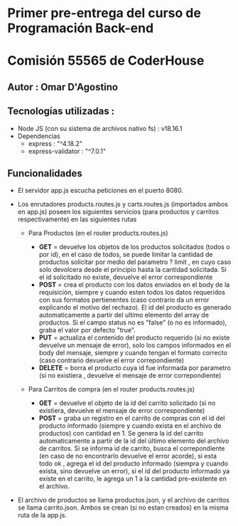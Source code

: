 # Primer pre-entrega del curso de Programación Back-end
# Comisión 55565  de CoderHouse

## Autor : Omar D'Agostino

## Tecnologías utilizadas : 
- Node JS (con su sistema de archivos nativo fs) : v18.16.1
- Dependencias 
    - express : "^4.18.2"
    - express-validator : "^7.0.1"

## Funcionalidades 

- El servidor app.js escucha peticiones en el puerto 8080.

- Los enrutadores products.routes.js y carts.routes.js  (importados ambos en app.js) poseen los siguientes servicios (para productos y carritos respectivamente) en las siguientes rutas 
    * Para Productos (en el router products.routes.js)
        + __GET__ = devuelve los objetos de los productos solicitados (todos o por id), en el caso de todos, se puede limitar la cantidad de productos solicitar por medio del parametro ? limit , en cuyo caso solo devolcera desde el principio hasta la cantidad solicitada. Si el id solicitado no existe, devuelve el error correspondiente
        + __POST__ = crea el producto con los datos enviados en el body de la requisición, siempre y cuando esten todos los datos requeridos con sus formatos pertienentes (caso contrario da un error explicando el motivo del rechazo). El id del producto es generado automaticamente a partir del ultimo elemento del array de productos. Si el campo status no es "false" (o no es informado), graba el valor por defecto "true".
        + __PUT__ = actualiza el contenido del producto requerido (si no existe devuelve un mensaje de error), solo los campos informados en el body del mensaje, siempre y cuando tengan el formato correcto (caso contrario devuelve el error correpondiente)
        + __DELETE__ = borra el producto cuya id fue informada por parametro (si no existiera , devuelve el mensaje de error correpondiente)
        
    * Para Carritos de compra (en el router products.routes.js)
        + __GET__ = devuelve el objeto de la id del carrito solicitado (si no existiera, devuelve el mensaje de error correspondiente)
        + __POST__ = graba un registro en el carrito de compras con el id del producto informado (siempre y cuando exista en el archivo de productos) con cantidad en 1. Se genera la id del carrito automaticamente a partir de la id del último elemento del archivo de carritos. Si se informa id de carrito, busca el correpondiente (en caso de no encontrarlo devuelve el error acorde), si esta todo ok , agrega el id del producto informado (siempra y cuando exista, sino devuelve un error), si el id del producto informado ya existe en el carrito, le agrega un 1 a la cantidad pre-existente en el archivo.

- El archivo de productos se llama productos.json, y el archivo de carritos se llama carrito.json. Ambos se crean (si no estan creados) en la misma ruta de la app.js.